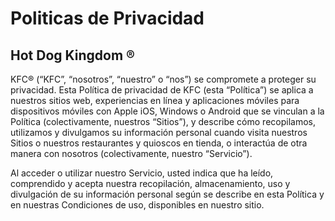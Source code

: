 # Politicas de Privacidad

## Hot Dog Kingdom ®

KFC® (“KFC”, “nosotros”, “nuestro” o “nos”) se compromete a proteger su privacidad. Esta Política de privacidad de KFC (esta “Política”) se aplica a nuestros sitios web, experiencias en línea y aplicaciones móviles para dispositivos móviles con Apple iOS, Windows o Android que se vinculan a la Política (colectivamente, nuestros “Sitios”), y describe cómo recopilamos, utilizamos y divulgamos su información personal cuando visita nuestros Sitios o nuestros restaurantes y quioscos en tienda, o interactúa de otra manera con nosotros (colectivamente, nuestro “Servicio”).

Al acceder o utilizar nuestro Servicio, usted indica que ha leído, comprendido y acepta nuestra recopilación, almacenamiento, uso y divulgación de su información personal según se describe en esta Política y en nuestras Condiciones de uso, disponibles en nuestro sitio.
